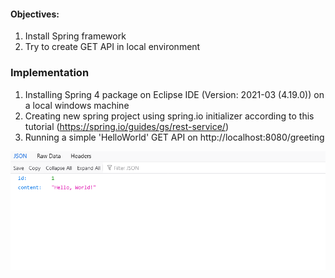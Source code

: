 #### Objectives:
1. Install Spring framework
2. Try to create GET API in local environment


### Implementation
1. Installing Spring 4 package on Eclipse IDE (Version: 2021-03 (4.19.0)) on a local windows machine
2. Creating new spring project using spring.io initializer according to this tutorial (https://spring.io/guides/gs/rest-service/)
3. Running a simple 'HelloWorld' GET API on http://localhost:8080/greeting 


![Image](https://github.com/ufra94/SRIN-Test/blob/main/Question%204%20-%20Trying%20Spring%20Framework/Screenshot.png)

